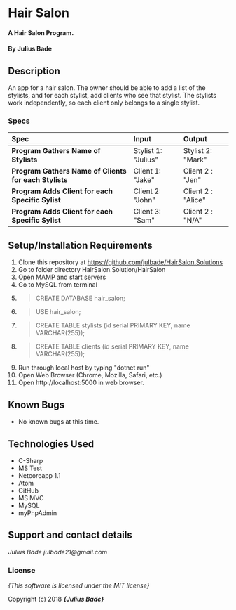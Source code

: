 # Hair Salon

#### A Hair Salon Program.

#### By **Julius Bade**

## Description
  An app for a hair salon. The owner should be able to add a list of the stylists, and for each stylist, add clients who see that stylist. The stylists work independently, so each client only belongs to a single stylist.


### Specs
| Spec | Input | Output |
| :-------------     | :------------- | :------------- |
| **Program Gathers Name of Stylists** | Stylist 1: "Julius" | Stylist 2: "Mark" |
| **Program Gathers Name of Clients for each Stylists** | Client 1: "Jake" | Client 2 : "Jen"|
| **Program Adds Client for each Specific Sylist** | Client 2: "John" | Client 2 : "Alice"|
| **Program Adds Client for each Specific Sylist** | Client 3: "Sam" | Client 2 : "N/A"|


## Setup/Installation Requirements

1. Clone this repository at https://github.com/julbade/HairSalon.Solutions
2. Go to folder directory HairSalon.Solution/HairSalon
3. Open MAMP and start servers
4. Go to MySQL from terminal
5. > CREATE DATABASE hair_salon;
6. > USE hair_salon;
7. > CREATE TABLE stylists (id serial PRIMARY KEY, name VARCHAR(255));
8. > CREATE TABLE clients (id serial PRIMARY KEY, name VARCHAR(255));
9. Run through local host by typing "dotnet run"
10. Open Web Browser (Chrome, Mozilla, Safari, etc.)
11. Open http://localhost:5000 in web browser.

## Known Bugs
* No known bugs at this time.

## Technologies Used
* C-Sharp
* MS Test
* Netcoreapp 1.1
* Atom
* GitHub
* MS MVC
* MySQL
* myPhpAdmin


## Support and contact details


_Julius Bade julbade21@gmail.com_

### License

*{This software is licensed under the MIT license}*

Copyright (c) 2018 **_{Julius Bade}_**
